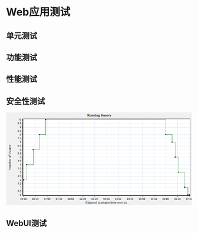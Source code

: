 # Web应用测试

## 单元测试





## 功能测试





## 性能测试





## 安全性测试

![虚拟用户数量](https://github.com/bisheng6/web/blob/master/%E6%B5%8B%E8%AF%95%E7%BB%93%E6%9E%9C%E5%9B%BE%E7%89%87/Report0.png)





## WebUI测试

